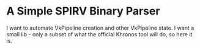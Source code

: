# A Simple SPIRV Binary Parser

I want to automate VkPipeline creation and other VkPipeline state. I want a small lib -
only a subset of what the official Khronos tool will do, so here it is.

